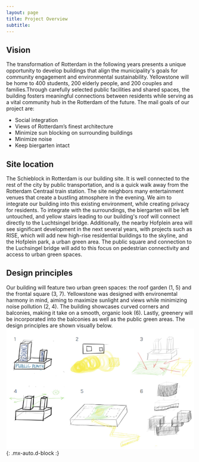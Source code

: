 ```yaml
---
layout: page
title: Project Overview
subtitle: 
---
```


## Vision
The transformation of Rotterdam in the following years presents a unique opportunity to develop buildings that align the municipality's goals for community engagement and environmental sustainability. Yellowstone will be home to 400 students, 200 elderly people, and 200 couples and families.Through carefully selected public facilities and shared spaces, the building fosters meaningful connections between residents while serving as a vital community hub in the Rotterdam of the future.
The mail goals of our project are:
- Social integration
- Views of Rotterdam’s finest architecture
- Minimize sun blocking on surrounding buildings
- Minimize noise
- Keep biergarten intact

## Site location
The Schieblock in Rotterdam is our building site. It is well connected to the rest of the city by public transportation, and is a quick walk away from the Rotterdam Centraal train station. The site neighbors many entertainment venues that create a bustling atmosphere in the evening. We aim to integrate our building into this existing environment, while creating privacy for residents. To integrate with the surroundings, the biergarten  will be left untouched, and yellow stairs leading to our building's roof will connect directly to the Luchtsingel bridge. Additionally, the nearby Hofplein area will see significant development in the next several years, with projects such as RISE, which will add new high-rise residential buildings to the skyline, and the Hofplein park, a urban green area. The public square and connection to the Luchsingel bridge will add to this focus on pedestrian connectivity and access to urban green spaces.

## Design principles
Our building will feature two urban green spaces: the roof garden (1, 5) and the frontal square (3, 7). Yellowstone was designed with environemtal harmony in mind, aiming to maximize sunlight and views while minimizing noise pollution (2, 4). The building showcases curved corners and balconies, making it take on a smooth, organic look (6). Lastly, greenery will be incorporated into the balconies as well as the public green areas.
The design principles are shown visually below.
![Design principles 1](/assets/img/design-principles1.png){: .mx-auto.d-block :}

